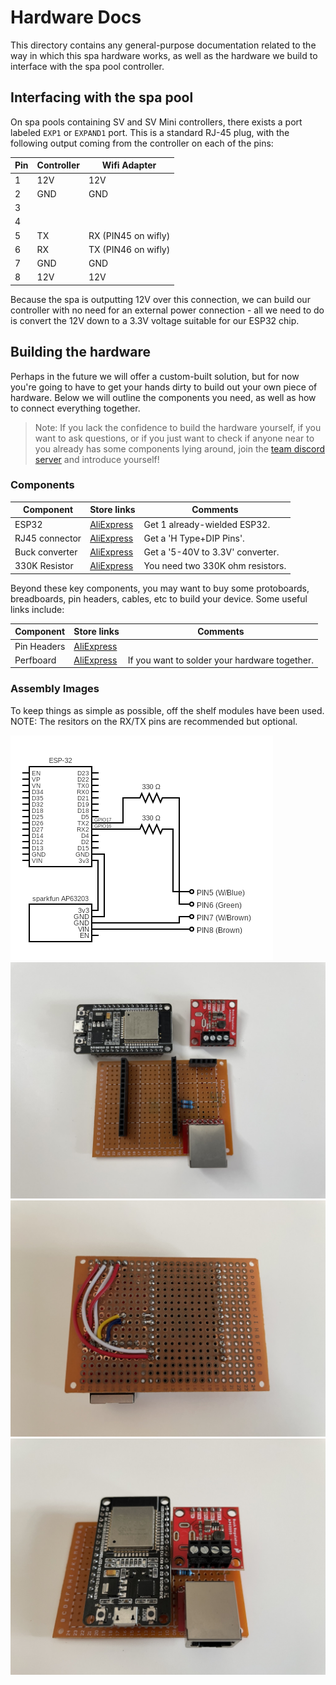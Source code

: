 # Hardware Docs

This directory contains any general-purpose documentation related to the way in which this spa hardware works, as well as the hardware we build to interface with the spa pool controller.

## Interfacing with the spa pool

On spa pools containing SV and SV Mini controllers, there exists a port labeled `EXP1` or `EXPAND1` port. This is a standard RJ-45 plug, with the following output coming from the controller on each of the pins:

| Pin | Controller | Wifi Adapter        |
|-----|------------|---------------------|
| 1   | 12V        | 12V                 |
| 2   | GND        | GND                 |
| 3   |            |                     |
| 4   |            |                     |
| 5   | TX         | RX (PIN45 on wifly) |
| 6   | RX         | TX (PIN46 on wifly) |
| 7   | GND        | GND                 |
| 8   | 12V        | 12V                 |

Because the spa is outputting 12V over this connection, we can build our controller with no need for an external power connection - all we need to do is convert the 12V down to a 3.3V voltage suitable for our ESP32 chip.

## Building the hardware

Perhaps in the future we will offer a custom-built solution, but for now you're going to have to get your hands dirty to build out your own piece of hardware. Below we will outline the components you need, as well as how to connect everything together.

> Note: If you lack the confidence to build the hardware yourself, if you want to ask questions, or if you just want to check if anyone near to you already has some components lying around, join the [team discord server](https://discord.gg/faK8Ag4wHn) and introduce yourself!

### Components

| Component | Store links | Comments |
|-----------|-------------|----------|
| ESP32     | [AliExpress](https://www.aliexpress.com/item/1005001929935550.html?spm=a2g0o.order_list.0.0.74be1802hFqod2) | Get 1 already-wielded ESP32. |
| RJ45 connector | [AliExpress](https://www.aliexpress.com/item/1005003717285471.html?spm=a2g0o.order_list.0.0.74be1802hFqod2) | Get a 'H Type+DIP Pins'. |
| Buck converter | [AliExpress](https://www.aliexpress.com/item/1005002603013499.html?spm=a2g0o.order_list.0.0.74be1802hFqod2) | Get a '5-40V to 3.3V' converter. |
| 330K Resistor | [AliExpress](https://www.aliexpress.com/item/32952657927.html?spm=a2g0o.order_list.0.0.74be1802hFqod2) | You need two 330K ohm resistors. |

Beyond these key components, you may want to buy some protoboards, breadboards, pin headers, cables, etc to build your device. Some useful links include:

| Component | Store links | Comments |
|-----------|-------------|----------|
| Pin Headers | [AliExpress](https://www.aliexpress.com/item/32724478308.html?spm=a2g0o.order_list.0.0.74be1802hFqod2) | |
| Perfboard | [AliExpress](https://www.aliexpress.com/item/1005003422520490.html?spm=a2g0o.order_list.0.0.74be1802hFqod2) | If you want to solder your hardware together. |

### Assembly Images

To keep things as simple as possible, off the shelf modules have been used.
NOTE: The resitors on the RX/TX pins are recommended but optional.

![image](images/circuit.png)
![image](images/disassembled.jpg)
![image](images/wiring.jpg)
![image](images/board.jpg)
